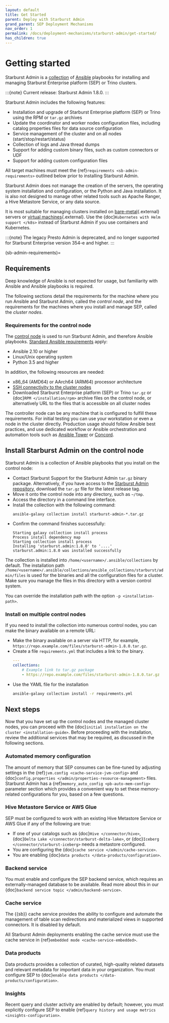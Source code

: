 ```yaml
---
layout: default
title: Get Started
parent: Deploy with Starburst Admin
grand_parent: SEP Deployment Mechanisms
nav_order: 1
permalink: /docs/deployment-mechanisms/starburst-admin/get-started/
has_children: true
---
```


# Getting started

Starburst Admin is a
[collection](https://docs.ansible.com/ansible/latest/user_guide/collections_using.html#collections)
of [Ansible](https://www.ansible.com/) playbooks for installing and
managing Starburst Enterprise platform (SEP) or Trino clusters.

:::{note}
Current release: Starburst Admin 1.8.0.
:::

Starburst Admin includes the following features:

* Installation and upgrade of Starburst Enterprise platform (SEP) or Trino
  using the RPM or `tar.gz` archives
* Update the coordinator and worker nodes configuration files,
  including catalog properties files for data source configuration
* Service management of the cluster and on all nodes (start/stop/restart/status)
* Collection of logs and Java thread dumps
* Support for adding custom binary files, such as custom connectors or UDF
* Support for adding custom configuration files

All target machines must meet the {ref}`requirements <sb-admin-requirements>`
outlined below prior to installing Starburst Admin.

Starburst Admin does not manage the creation of the servers, the
operating system installation and configuration, or the Python and Java
installation. It is also not designed to manage other related tools such as
Apache Ranger, a Hive Metastore Service, or any data source.

It is most suitable for managing clusters installed on
[bare-metal](../../glossary.html#bare-metal){.external} servers or [virtual
machines](../../glossary.html#virtual-machine){.external}. Use the
{doc}`Kubernetes with Helm support </k8s>` instead of Starburst Admin if you use
containers and Kubernetes.

:::{note}
The legacy Presto Admin is deprecated, and no longer supported for Starburst
Enterprise version 354-e and higher.
:::

(sb-admin-requirements)=

## Requirements

Deep knowledge of Ansible is not expected for usage, but familiarity with
Ansible and Ansible playbooks is required.

The following sections detail the requirements for the machine where you run
Ansible and Starburst Admin, called the *control node*, and the requirements for
the machines where you install and manage SEP, called the
*cluster nodes*.

### Requirements for the control node

The [control
node](https://docs.ansible.com/ansible/latest/network/getting_started/basic_concepts.html)
is used to run Starburst Admin, and therefore Ansible playbooks.
[Standard Ansible
requirements](https://docs.ansible.com/ansible/latest/installation_guide/intro_installation.html#prerequisites)
apply:

* Ansible 2.10 or higher
* Linux/Unix operating system
* Python 3.5 and higher

In addition, the following resources are needed:

* x86_64 (AMD64) or AArch64 (ARM64) processor architecture
* [SSH connectivity to the cluster nodes](https://docs.ansible.com/ansible/latest/user_guide/connection_details.html)
* Downloaded Starburst Enterprise platform (SEP) or Trino `tar.gz` or
  {doc}`RPM </installation/rpm>` archive files on the control
  node, or alternatively URL to the files that is accessible on all cluster
  nodes

The controller node can be any machine that is configured to fulfill these
requirements. For initial testing you can use your workstation or even a node in
the cluster directly. Production usage should follow Ansible best practices, and
use dedicated workflow or Ansible orchestration and automation tools such as
[Ansible Tower](https://www.ansible.com/products/tower) or
[Concord](https://concord.walmartlabs.com/).



## Install Starburst Admin on the control node

Starburst Admin is a collection of Ansible playbooks that you install on
the control node:

* Contact Starburst Support for the Starburst Admin `tar.gz` binary
  package. Alternatively, if you have access to the [Starburst Admin
  repository](http://software.starburstdata.net/#starburst-admin/),
  download the `tar.gz` file for the latest release tag.
* Move it onto the control node into any directory, such as `~/tmp`.
* Access the directory in a command line interface.
* Install the collection with the following command:
  ```shell
  ansible-galaxy collection install starburst-admin-*.tar.gz
  ```
* Confirm the command finishes successfully:
  ```shell
  Starting galaxy collection install process
  Process install dependency map
  Starting collection install process
  Installing 'starburst.admin:1.8.0' to '....'
  starburst.admin:1.8.0 was installed successfully
  ```

The collection is installed into `/home/<username>/.ansible/collections` by
default. The installation path `/home/<username>/.ansible/collections/ansible_collections/starburst/admin/files`
is used for the binaries and all the configuration files for a cluster. Make
sure you manage the files in this directory with a version control system.

You can override the installation path with the option `-p <installation-path>`.

### Install on multiple control nodes

If you need to install the collection into numerous control nodes, you can make
the binary available on a remote URL:

* Make the binary available on a server via HTTP, for example,
  `https://repo.example.com/files/starburst-admin-1.8.0.tar.gz`.
* Create a file `requirements.yml` that includes a link to the binary.
  ```yaml
  ---
  collections:
      # Example link to tar.gz package
      - https://repo.example.com/files/starburst-admin-1.8.0.tar.gz
  ```
* Use the YAML file for the installation
  ```sh
  ansible-galaxy collection install -r requirements.yml
  ```

## Next steps

Now that you have set up the control nodes and the managed cluster nodes, you
can proceed with the {doc}`initial installation on the
cluster <installation-guide>`. Before proceeding with the installation,
review the additional services that may be required, as discussed in the
following sections.

### Automated memory configuration

The amount of memory that SEP consumes can be fine-tuned by adjusting
settings in the {ref}`jvm.config <cache-service-jvm-config>` and
{doc}`config.properties </admin/properties-resource-management>` files.
Starburst Admin has a {ref}`memory_auto_config <pb-auto-mem-config>` parameter
section which provides a convenient way to set these memory-related
configurations for you, based on a few questions.

### Hive Metastore Service or AWS Glue

SEP must be configured to work with an existing Hive Metastore
Service or AWS Glue if any of the following are true:

* If one of your catalogs such as {doc}`Hive </connector/hive>`, {doc}`Delta Lake </connector/starburst-delta-lake>`,
  or {doc}`Iceberg </connector/starburst-iceberg>` needs a metastore configured.
* You are configuring the {doc}`cache service </admin/cache-service>`.
* You are enabling {doc}`data products </data-products/configuration>`.

### Backend service

You must enable and configure the SEP backend service, which requires an
externally-managed database to be available. Read more about this in our
{doc}`backend service topic </admin/backend-service>`.

### Cache service

The {{sb}} cache service provides the ability to configure and
automate the management of table scan redirections and materialized views in
supported connectors. It is disabled by default.

All Starburst Admin deployments enabling the cache service must use the
cache service in {ref}`embedded mode <cache-service-embedded>`.

### Data products

Data products provides a collection of curated, high-quality related datasets
and relevant metadata for important data in your organization. You must
configure SEP to {doc}`enable data products </data-products/configuration>`.

### Insights

Recent query and cluster activity are enabled by default; however, you must
explicitly configure SEP to enable
{ref}`query history and usage metrics <insights-configuration>`.
